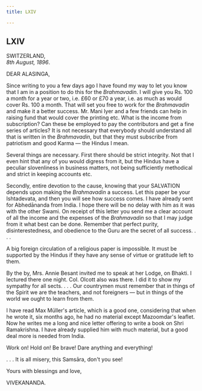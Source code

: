 ```yaml
---
title: LXIV

---
```





  

  


## LXIV

SWITZERLAND,  
*8th August, 1896*.

DEAR ALASINGA,

Since writing to you a few days ago I have found my way to let you know
that I am in a position to do this for the *Brahmavadin*. I will give
you Rs. 100 a month for a year or two, i.e. £60 or £70 a year, i.e. as
much as would cover Rs. 100 a month. That will set you free to work for
the *Brahmavadin* and make it a better success. Mr. Mani Iyer and a few
friends can help in raising fund that would cover the printing etc. What
is the income from subscription? Can these be employed to pay the
contributors and get a fine series of articles? It is not necessary that
everybody should understand all that is written in the *Brahmavadin*,
but that they must subscribe from patriotism and good Karma — the Hindus
I mean.

Several things are necessary. First there should be strict integrity.
Not that I even hint that any of you would digress from it, but the
Hindus have a peculiar slovenliness in business matters, not being
sufficiently methodical and strict in keeping accounts etc.

Secondly, entire devotion to the cause, knowing that your SALVATION
depends upon making the *Brahmavadin* a success. Let this paper be your
Ishtadevata, and then you will see how success comes. I have already
sent for Abhedānanda from India. I hope there will be no delay with him
as it was with the other Swami. On receipt of this letter you send me a
clear account of all the income and the expenses of the *Brahmavadin* so
that I may judge from it what best can be done. Remember that perfect
purity, disinterestedness, and obedience to the Guru are the secret of
all success. . . .

A big foreign circulation of a religious paper is impossible. It must be
supported by the Hindus if they have any sense of virtue or gratitude
left to them.

By the by, Mrs. Annie Besant invited me to speak at her Lodge, on
Bhakti. I lectured there one night. Col. Olcott also was there. I did it
to show my sympathy for all sects. . . . Our countrymen must remember
that in things of the Spirit we are the teachers, and not foreigners —
but in things of the world we ought to learn from them.

I have read Max Müller's article, which is a good one, considering that
when he wrote it, six months ago, he had no material except Mazoomdar's
leaflet. Now he writes me a long and nice letter offering to write a
book on Shri Ramakrishna. I have already supplied him with much
material, but a good deal more is needed from India.

Work on! Hold on! Be brave! Dare anything and everything!

. . . It is all misery, this Samsāra, don't you see!

Yours with blessings and love,

VIVEKANANDA.


